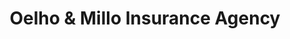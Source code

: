 ---
title: "Oelho & Millo Insurance Agency"
url: /bridgeport/oelho-and-millo-insurance-agency/
shop: shop
---